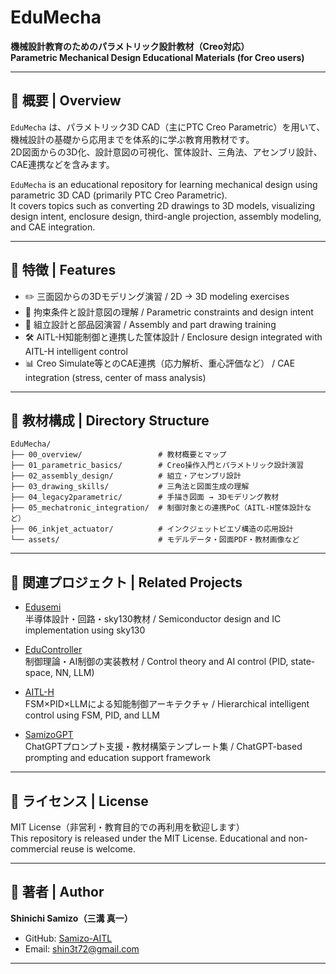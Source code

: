 # EduMecha

**機械設計教育のためのパラメトリック設計教材（Creo対応）**  
**Parametric Mechanical Design Educational Materials (for Creo users)**

---

## 📘 概要 | Overview

`EduMecha` は、パラメトリック3D CAD（主にPTC Creo Parametric）を用いて、機械設計の基礎から応用までを体系的に学ぶ教育用教材です。  
2D図面からの3D化、設計意図の可視化、筐体設計、三角法、アセンブリ設計、CAE連携などを含みます。

`EduMecha` is an educational repository for learning mechanical design using parametric 3D CAD (primarily PTC Creo Parametric).  
It covers topics such as converting 2D drawings to 3D models, visualizing design intent, enclosure design, third-angle projection, assembly modeling, and CAE integration.

---

## 🔧 特徴 | Features

- ✏️ 三面図からの3Dモデリング演習 / 2D → 3D modeling exercises  
- 📐 拘束条件と設計意図の理解 / Parametric constraints and design intent  
- 🧩 組立設計と部品図演習 / Assembly and part drawing training  
- 🛠 AITL-H知能制御と連携した筐体設計 / Enclosure design integrated with AITL-H intelligent control  
- 📊 Creo Simulate等とのCAE連携（応力解析、重心評価など） / CAE integration (stress, center of mass analysis)

---

## 🧱 教材構成 | Directory Structure

```text
EduMecha/
├── 00_overview/                 # 教材概要とマップ
├── 01_parametric_basics/        # Creo操作入門とパラメトリック設計演習
├── 02_assembly_design/          # 組立・アセンブリ設計
├── 03_drawing_skills/           # 三角法と図面生成の理解
├── 04_legacy2parametric/        # 手描き図面 → 3Dモデリング教材
├── 05_mechatronic_integration/  # 制御対象との連携PoC（AITL-H筐体設計など）
├── 06_inkjet_actuator/          # インクジェットピエゾ構造の応用設計
└── assets/                      # モデルデータ・図面PDF・教材画像など
```

---

## 🔗 関連プロジェクト | Related Projects

- [Edusemi](https://github.com/Samizo-AITL/Edusemi-v4x)  
  半導体設計・回路・sky130教材 / Semiconductor design and IC implementation using sky130

- [EduController](https://github.com/Samizo-AITL/EduController)  
  制御理論・AI制御の実装教材 / Control theory and AI control (PID, state-space, NN, LLM)

- [AITL-H](https://github.com/Samizo-AITL/AITL-H)  
  FSM×PID×LLMによる知能制御アーキテクチャ / Hierarchical intelligent control using FSM, PID, and LLM

- [SamizoGPT](https://github.com/Samizo-AITL/SamizoGPT)  
  ChatGPTプロンプト支援・教材構築テンプレート集 / ChatGPT-based prompting and education support framework

---

## 📜 ライセンス | License

MIT License（非営利・教育目的での再利用を歓迎します）  
This repository is released under the MIT License. Educational and non-commercial reuse is welcome.

---

## 📝 著者 | Author

**Shinichi Samizo（三溝 真一）**  
- GitHub: [Samizo-AITL](https://github.com/Samizo-AITL)  
- Email: shin3t72@gmail.com

---

